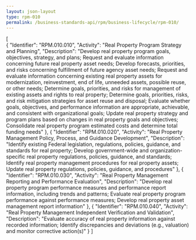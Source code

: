 ```yaml
---
layout: json-layout
type: rpm-010
permalink: /business-standards-api/rpm/business-lifecycle/rpm-010/
---
```

[  
  {
    "Identifier": "RPM.010.010",
    "Activity": "Real Property Program Strategy and Planning",
    "Description": "Develop real property program goals, objectives, strategy, and plans; Request and evaluate information concerning future real property asset needs; Develop forecasts, priorities, and risks concerning fulfillment of future agency asset needs; Request and evaluate information concerning existing real property assets for modernization, reinvestment, end of life, unneeded assets, possible reuse, or other needs; Determine goals, priorities, and risks for management of existing assets and rights to real property; Determine goals, priorities, risks, and risk mitigation strategies for asset reuse and disposal; Evaluate whether goals, objectives, and performance information are appropriate, achievable, and consistent with organizational goals; Update real property strategy and program plans based on changes in real property goals and objectives; Consolidate real property program estimated costs and determine total funding needs"
  },
  {
    "Identifier": "RPM.010.020",
    "Activity": "Real Property Management Policy, Process, and Guidance Development",
    "Description": "Identify existing Federal legislation, regulations, policies, guidance, and standards for real property; Develop government-wide and organization-specific real property regulations, policies, guidance, and standards; Identify real property management procedures for real property assets; Update real property regulations, policies, guidance, and procedures"
  },
  {
    "Identifier": "RPM.010.030",
    "Activity": "Real Property Management Reporting and Performance Evaluation",
    "Description": "Develop real property program performance measures and performance report information, including trends and patterns; Evaluate real property program performance against performance measures; Develop real property asset management report information"
  },
  {
    "Identifier": "RPM.010.040",
    "Activity": "Real Property Management Independent Verification and Validation",
    "Description": "Evaluate accuracy of real property information against recorded information; Identify discrepancies and deviations (e.g., valuation) and monitor corrective action(s)"
  }
]
